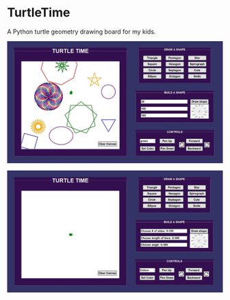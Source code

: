 # TurtleTime
A Python turtle geometry drawing board for my kids.

![Screenshot with sample drawings](/Images/Snip2.jpg)

![Screenshot with blank canvas](/Images/blank.JPG)